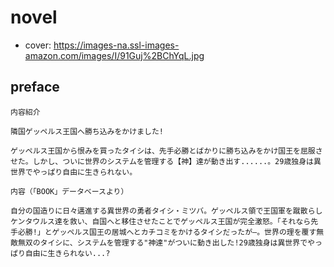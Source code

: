 # novel

- cover: https://images-na.ssl-images-amazon.com/images/I/91Guj%2BChYqL.jpg

## preface


```
内容紹介

隣国ゲッペルス王国へ勝ち込みをかけました!

ゲッペルス王国から恨みを買ったタイシは、先手必勝とばかりに勝ち込みをかけ国王を屈服させた。しかし、ついに世界のシステムを管理する【神】達が動き出す......。29歳独身は異世界でやっぱり自由に生きられない。

内容（「BOOK」データベースより）

自分の国造りに日々邁進する異世界の勇者タイシ・ミツバ。ゲッペルス領で王国軍を蹴散らしケンタウルス達を救い、自国へと移住させたことでゲッペルス王国が完全激怒。「それなら先手必勝!」とゲッペルス国王の居城へとカチコミをかけるタイシだったが―。世界の理を覆す無敵無双のタイシに、システムを管理する"神達"がついに動き出した!29歳独身は異世界でやっぱり自由に生きられない...?

```
